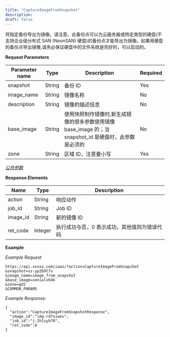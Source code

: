 ```yaml
---
title: "CaptureImageFromSnapshot"
description: 
draft: false
---
```




将指定备份导出为镜像。请注意，此备份点可以为云服务器或特定类型的硬盘(不支持企业级分布式 SAN (NeonSAN) 硬盘)的备份点才能导出为镜像。如果用硬盘的备份点导出镜像,请务必保证硬盘中的文件系统是完好的，可以启动的。

**Request Parameters**

| Parameter name | Type | Description | Required |
| --- | --- | --- | --- |
| snapshot | String | 备份 ID | Yes |
| image_name | String | 镜像名称 | No |
| description | String | 镜像的描述信息 | No |
| base_image | String | 使用快照制作镜像时,新生成镜像的很多参数使用镜像 base_image 的；当 snapshot_id 是硬盘时，此参数是必须的 | No |
| zone | String | 区域 ID，注意要小写 | Yes |


[_公共参数_](../../../parameters/)

**Response Elements**

| Name | Type | Description |
| --- | --- | --- |
| action | String | 响应动作 |
| job_id | String | Job ID |
| image_id | String | 新的镜像 ID |
| ret_code | Integer | 执行成功与否，0 表示成功，其他值则为错误代码 |

**Example**

_Example Request_

```
https://api.xxxxx.com/iaas/?action=CaptureImageFromSnapshot
&snapshot=ss-yp2b9l7v
&image_name=image_from_snapshot
&base_image=xenialx64b
&zone=gd2
&COMMON_PARAMS
```

_Example Response_:

```
{
  "action":"CaptureImageFromSnapshotResponse",
  "image_id":"img-rd7siwov",
  "job_id":"j-2h1syb70",
  "ret_code":0
}
```
